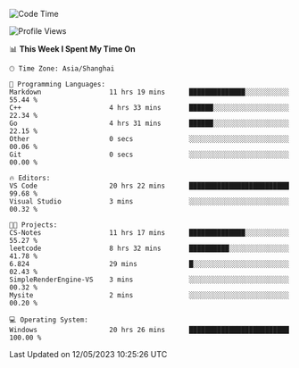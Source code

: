 <!--START_SECTION:waka-->
![Code Time](http://img.shields.io/badge/Code%20Time-921%20hrs%206%20mins-blue)

![Profile Views](http://img.shields.io/badge/Profile%20Views-0-blue)

📊 **This Week I Spent My Time On** 

```text
🕑︎ Time Zone: Asia/Shanghai

💬 Programming Languages: 
Markdown                 11 hrs 19 mins      ██████████████░░░░░░░░░░░   55.44 % 
C++                      4 hrs 33 mins       ██████░░░░░░░░░░░░░░░░░░░   22.34 % 
Go                       4 hrs 31 mins       ██████░░░░░░░░░░░░░░░░░░░   22.15 % 
Other                    0 secs              ░░░░░░░░░░░░░░░░░░░░░░░░░   00.06 % 
Git                      0 secs              ░░░░░░░░░░░░░░░░░░░░░░░░░   00.00 % 

🔥 Editors: 
VS Code                  20 hrs 22 mins      █████████████████████████   99.68 % 
Visual Studio            3 mins              ░░░░░░░░░░░░░░░░░░░░░░░░░   00.32 % 

🐱‍💻 Projects: 
CS-Notes                 11 hrs 17 mins      ██████████████░░░░░░░░░░░   55.27 % 
leetcode                 8 hrs 32 mins       ██████████░░░░░░░░░░░░░░░   41.78 % 
6.824                    29 mins             █░░░░░░░░░░░░░░░░░░░░░░░░   02.43 % 
SimpleRenderEngine-VS    3 mins              ░░░░░░░░░░░░░░░░░░░░░░░░░   00.32 % 
Mysite                   2 mins              ░░░░░░░░░░░░░░░░░░░░░░░░░   00.20 % 

💻 Operating System: 
Windows                  20 hrs 26 mins      █████████████████████████   100.00 % 
```


 Last Updated on 12/05/2023 10:25:26 UTC
<!--END_SECTION:waka-->